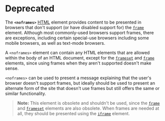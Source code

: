 # Deprecated

The **`<noframes>`** [HTML](https://developer.mozilla.org/en-US/docs/Web/HTML) element provides content to be presented in browsers that don't support (or have disabled support for) the [`frame`](frame!) element. Although most commonly-used browsers support frames, there are exceptions, including certain special-use browsers including some mobile browsers, as well as text-mode browsers.

A `<noframes>` element can contain any HTML elements that are allowed within the body of an HTML document, except for the [`frameset`](frameset!) and [`frame`](frame!) elements, since using frames when they aren't supported doesn't make sense.

`<noframes>` can be used to present a message explaining that the user's browser doesn't support frames, but ideally should be used to present an alternate form of the site that doesn't use frames but still offers the same or similar functionality.

> **Note:** This element is obsolete and shouldn't be used, since the [`frame`](frame!) and [`frameset`](frameset!) elements are also obsolete. When frames are needed at all, they should be presented using the [`iframe`](iframe!) element.
